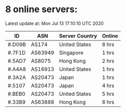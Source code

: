 # 8 online servers:

Latest update at: Mon Jul 13 17:10:10 UTC 2020

| ID | ASN | Server Country | Online |
| -- | --- | -------------- | ------ |
| #.D09B | AS174 | United States | 8 hrs |
| #.7F1D | AS63949 | Singapore | 1 hrs |
| #.5AD7 | AS8075 | Hong Kong | 2 hrs |
| #.A4A8 | AS16913 | United States | 1 hrs |
| #.3A2A | AS20473 | Japan | 1 hrs |
| #.5107 | AS20473 | Japan | 4 hrs |
| #.BEB0 | AS20473 | United States | 5 hrs |
| #.33B9 | AS63888 | Hong Kong | 8 hrs |

